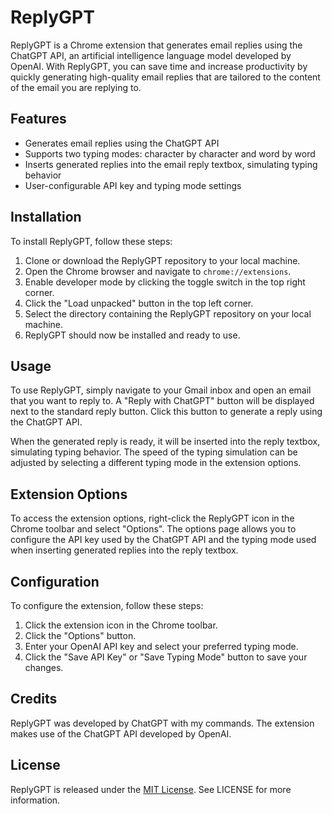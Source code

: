 # ReplyGPT

ReplyGPT is a Chrome extension that generates email replies using the ChatGPT API, an artificial intelligence language model developed by OpenAI. With ReplyGPT, you can save time and increase productivity by quickly generating high-quality email replies that are tailored to the content of the email you are replying to.

## Features

- Generates email replies using the ChatGPT API
- Supports two typing modes: character by character and word by word
- Inserts generated replies into the email reply textbox, simulating typing behavior
- User-configurable API key and typing mode settings

## Installation

To install ReplyGPT, follow these steps:

1.  Clone or download the ReplyGPT repository to your local machine.
2.  Open the Chrome browser and navigate to `chrome://extensions`.
3.  Enable developer mode by clicking the toggle switch in the top right corner.
4.  Click the "Load unpacked" button in the top left corner.
5.  Select the directory containing the ReplyGPT repository on your local machine.
6.  ReplyGPT should now be installed and ready to use.

## Usage

To use ReplyGPT, simply navigate to your Gmail inbox and open an email that you want to reply to. A "Reply with ChatGPT" button will be displayed next to the standard reply button. Click this button to generate a reply using the ChatGPT API.

When the generated reply is ready, it will be inserted into the reply textbox, simulating typing behavior. The speed of the typing simulation can be adjusted by selecting a different typing mode in the extension options.

## Extension Options

To access the extension options, right-click the ReplyGPT icon in the Chrome toolbar and select "Options". The options page allows you to configure the API key used by the ChatGPT API and the typing mode used when inserting generated replies into the reply textbox.

## Configuration

To configure the extension, follow these steps:

1.  Click the extension icon in the Chrome toolbar.
2.  Click the "Options" button.
3.  Enter your OpenAI API key and select your preferred typing mode.
4.  Click the "Save API Key" or "Save Typing Mode" button to save your changes.

## Credits

ReplyGPT was developed by ChatGPT with my commands. The extension makes use of the ChatGPT API developed by OpenAI.

## License

ReplyGPT is released under the [MIT License](https://opensource.org/licenses/MIT). See LICENSE for more information.
